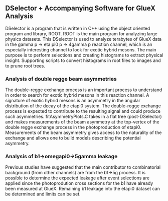 ## DSelector + Accompanying Software for GlueX Analysis
DSelector is a program that is written in C++ using the object oriented program and library, ROOT. ROOT is the main program for analyzing large physics datasets. This DSelector is used to analyze terabytes of GlueX data in the gamma p -> eta pi0 p -> 4gamma p reaction channel, which is an especially interesting channel to look for exotic hybrid mesons. The main purpose is to perform selections and creating histograms to extract physical insight. Supporting scripts to convert histograms in root files to images and to prune root trees. 

### Analysis of double regge beam asymmetries
The double-regge exchange process is an important process to understand in order to search for exotic hybrid mesons in this reaction channel. A signature of exotic hybrid mesons is an asymmetry in the angular distribution of the decay of the etapi0 system. The double-regge exchange process is expected to contribute to the resulting signal and could produce such asymmetries. fitAsymmetryPlots.C takes in a flat tree (post-DSelector) and makes measurements of the beam asymmetry at the top-vertex of the double regge exchange process in the photoproduction of etapi0. Measurements of the beam asymmetry gives access to the naturality of the exchange and allows one to build models describing the potential asymmetry. 

### Analysis of b1->omegapi0->5gamma leakage
Previous studies have suggested that the main contributor to combinatorial background (from other channels) are from the b1->5g process. It is possible to determine the expected leakage after event selections are applied since the photoprodution cross sections for the b1 have already been measured at GlueX. Remaining b1 leakage into the etapi0 dataset can be determined and limits can be set. 

